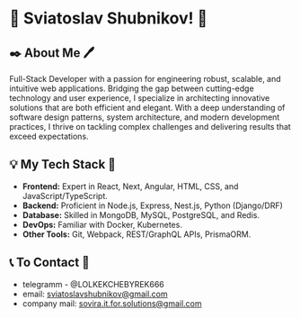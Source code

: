 # 👋 Sviatoslav Shubnikov! 👋

## ✒️ About Me 🖊️
Full-Stack Developer with a passion for engineering robust, scalable, and intuitive web applications. Bridging the gap between cutting-edge technology and user experience, I specialize in architecting innovative solutions that are both efficient and elegant. With a deep understanding of software design patterns, system architecture, and modern development practices, I thrive on tackling complex challenges and delivering results that exceed expectations.
  
## 💡 My Tech Stack 🔑
- **Frontend:** Expert in React, Next, Angular, HTML, CSS, and JavaScript/TypeScript.
- **Backend:** Proficient in Node.js, Express, Nest.js, Python (Django/DRF)
- **Database:** Skilled in MongoDB, MySQL, PostgreSQL, and Redis.
- **DevOps:** Familiar with Docker, Kubernetes.
- **Other Tools:** Git, Webpack, REST/GraphQL APIs, PrismaORM.

## 📞 To Contact 📨
- telegramm - @LOLKEKCHEBYREK666
- email: sviatoslavshubnikov@gmail.com
- company mail: sovira.it.for.solutions@gmail.com

